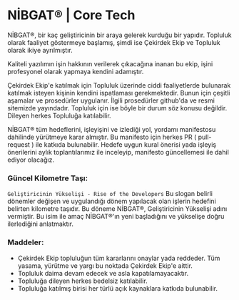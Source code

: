 # NİBGAT® | Core Tech

NİBGAT®, bir kaç geliştiricinin bir araya gelerek kurduğu bir yapıdır.
Topluluk olarak faaliyet göstermeye başlamış, şimdi ise Çekirdek Ekip ve Topluluk olarak ikiye ayrılmıştır.

Kaliteli yazılımın işin hakkının verilerek çıkacağına inanan bu ekip, işini profesyonel olarak yapmaya kendini adamıştır.

Çekirdek Ekip'e katılmak için Topluluk üzerinde ciddi faaliyetlerde bulunarak katılmak isteyen kişinin kendini ispatlaması gerekmektedir. Bunun için çeşitli aşamalar ve prosedürler uygulanır. İlgili prosedürler github'da ve resmi sitemizde yayındadır. Topluluk için ise böyle bir durum söz konusu değildir. Dileyen herkes Topluluğa katılabilir.

NİBGAT® tüm hedeflerini, işleyişini ve izlediği yol, yordamı manifestosu dahilinde yürütmeye karar almıştır.
Bu manifesto için herkes PR ( pull-request ) ile katkıda bulunabilir. Hedefe uygun kural önerisi yada işleyiş önerilerini aylık toplantılarımız ile inceleyip, manifesto güncellemesi ile dahil ediyor olacağız.


### Güncel Kilometre Taşı:

```Geliştiricinin Yükselişi - Rise of the Developers```
Bu slogan belirli dönemler değişen ve uygulandığı dönem yapılacak olan işlerin hedefini belirten kilometre taşıdır. Bu döneme NİBGAT®, Geliştiricinin Yükselişi adını vermiştir. Bu isim ile amaç NİBGAT®'ın yeni başladığını ve yükselişe doğru ilerlediğini anlatmaktır.


### Maddeler:

* Çekirdek Ekip topluluğun tüm kararlarını onaylar yada reddeder. Tüm yasama, yürütme ve yargı bu noktada Çekirdek Ekip'e aittir.
* Topluluk daima devam edecek ve asla kapatılamayacaktır.
* Topluluğa dileyen herkes bedelsiz katılabilir.
* Topluluğa katılmış birisi her türlü açık kaynaklara katkıda bulunabilir.
